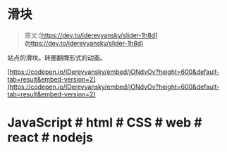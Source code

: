 # 滑块

> 原文:[https://dev.to/iderevyansky/slider-1h8d](https://dev.to/iderevyansky/slider-1h8d)

站点的滑块。转圈翻牌形式的动画。

[https://codepen.io/IDerevyansky/embed/jONdvOv?height=600&default-tab=result&embed-version=2](https://codepen.io/IDerevyansky/embed/jONdvOv?height=600&default-tab=result&embed-version=2)

# JavaScript # html # CSS # web # react # nodejs